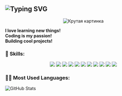 ## ![Typing SVG](https://readme-typing-svg.herokuapp.com?size=24&color=000000&font=Nunito&weight=700&lines=Hello,+I'm+Evgeny!;I'm+a+Frontend+Developer!)

<p align="center">   
  <img src="https://media1.giphy.com/media/zOvBKUUEERdNm/giphy-downsized.gif" alt="Крутая картинка">
</p>

**I love learning new things!**  
**Coding is my passion!**  
**Building cool projects!**

### 🚀 Skills:
<p align="center">
  <img src="https://img.shields.io/badge/-HTML-E34F26?style=flat-square&logo=html5&logoColor=white" />
  <img src="https://img.shields.io/badge/-CSS-1572B6?style=flat-square&logo=css3&logoColor=white" />
  <img src="https://img.shields.io/badge/-JavaScript-F7DF1E?style=flat-square&logo=javascript&logoColor=black" />
  <img src="https://img.shields.io/badge/-Styled%20Components-db7093?style=flat-square&logo=styled-components&logoColor=white" />
  <img src="https://img.shields.io/badge/-React-61DAFB?style=flat-square&logo=react&logoColor=black" />
  <img src="https://img.shields.io/badge/-Tailwind%20CSS-06B6D4?style=flat-square&logo=tailwind-css&logoColor=white" />
  <img src="https://img.shields.io/badge/-Redux-764ABC?style=flat-square&logo=redux&logoColor=white" />
  <img src="https://img.shields.io/badge/-Next.js-000000?style=flat-square&logo=next.js&logoColor=white" />
  <img src="https://img.shields.io/badge/-Firebase-FFCA28?style=flat-square&logo=firebase&logoColor=black" />
  <img src="https://img.shields.io/badge/-Prisma-2D3748?style=flat-square&logo=prisma&logoColor=white" />
  <img src="https://img.shields.io/badge/-PostgreSQL-4169E1?style=flat-square&logo=postgresql&logoColor=white" />
</p>


### 🧑‍💻 Most Used Languages:
![GitHub Stats](https://github-readme-stats.vercel.app/api?username=ST4RFKR&hide=html&hide_title=true&hide_border=true&layout=compact&langs_count=8&exclude_repo=,Redventurers-Movie-Quotes&theme=dark&text_color=010101&bg_color=ff639d&show_icons=true)



<!--
**ST4RFKR/ST4RFKR** is a ✨ _special_ ✨ repository because its `README.md` (this file) appears on your GitHub profile.

Here are some ideas to get you started:

- 🔭 I’m currently working on ...
- 🌱 I’m currently learning ...
- 👯 I’m looking to collaborate on ...
- 🤔 I’m looking for help with ...
- 💬 Ask me about ...
- 📫 How to reach me: ...
- 😄 Pronouns: ...
- ⚡ Fun fact: ...
-->
